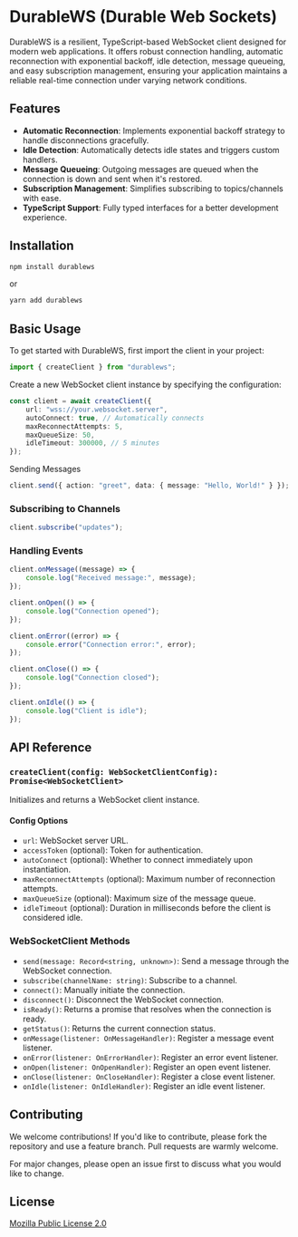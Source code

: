 # DurableWS (Durable Web Sockets)

DurableWS is a resilient, TypeScript-based WebSocket client designed for modern web applications. It offers robust connection handling, automatic reconnection with exponential backoff, idle detection, message queueing, and easy subscription management, ensuring your application maintains a reliable real-time connection under varying network conditions.

## Features

-   **Automatic Reconnection**: Implements exponential backoff strategy to handle disconnections gracefully.
-   **Idle Detection**: Automatically detects idle states and triggers custom handlers.
-   **Message Queueing**: Outgoing messages are queued when the connection is down and sent when it's restored.
-   **Subscription Management**: Simplifies subscribing to topics/channels with ease.
-   **TypeScript Support**: Fully typed interfaces for a better development experience.

## Installation

```bash
npm install durablews
```

or

```bash
yarn add durablews
```

## Basic Usage

To get started with DurableWS, first import the client in your project:

```ts
import { createClient } from "durablews";
```

Create a new WebSocket client instance by specifying the configuration:

```ts
const client = await createClient({
    url: "wss://your.websocket.server",
    autoConnect: true, // Automatically connects
    maxReconnectAttempts: 5,
    maxQueueSize: 50,
    idleTimeout: 300000, // 5 minutes
});
```

Sending Messages

```typescript
client.send({ action: "greet", data: { message: "Hello, World!" } });
```

### Subscribing to Channels

```typescript
client.subscribe("updates");
```

### Handling Events

```typescript
client.onMessage((message) => {
    console.log("Received message:", message);
});

client.onOpen(() => {
    console.log("Connection opened");
});

client.onError((error) => {
    console.error("Connection error:", error);
});

client.onClose(() => {
    console.log("Connection closed");
});

client.onIdle(() => {
    console.log("Client is idle");
});
```

## API Reference

### `createClient(config: WebSocketClientConfig): Promise<WebSocketClient>`

Initializes and returns a WebSocket client instance.

#### Config Options

-   `url`: WebSocket server URL.
-   `accessToken` (optional): Token for authentication.
-   `autoConnect` (optional): Whether to connect immediately upon instantiation.
-   `maxReconnectAttempts` (optional): Maximum number of reconnection attempts.
-   `maxQueueSize` (optional): Maximum size of the message queue.
-   `idleTimeout` (optional): Duration in milliseconds before the client is considered idle.

### WebSocketClient Methods

-   `send(message: Record<string, unknown>)`: Send a message through the WebSocket connection.
-   `subscribe(channelName: string)`: Subscribe to a channel.
-   `connect()`: Manually initiate the connection.
-   `disconnect()`: Disconnect the WebSocket connection.
-   `isReady()`: Returns a promise that resolves when the connection is ready.
-   `getStatus()`: Returns the current connection status.
-   `onMessage(listener: OnMessageHandler)`: Register a message event listener.
-   `onError(listener: OnErrorHandler)`: Register an error event listener.
-   `onOpen(listener: OnOpenHandler)`: Register an open event listener.
-   `onClose(listener: OnCloseHandler)`: Register a close event listener.
-   `onIdle(listener: OnIdleHandler)`: Register an idle event listener.

## Contributing

We welcome contributions! If you'd like to contribute, please fork the repository and use a feature branch. Pull requests are warmly welcome.

For major changes, please open an issue first to discuss what you would like to change.

## License

[Mozilla Public License 2.0](https://www.mozilla.org/en-US/MPL/2.0/)
